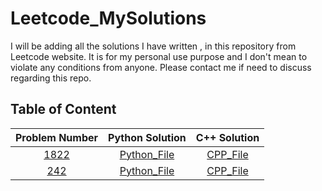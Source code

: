 # Leetcode_MySolutions
I will be adding all the solutions I have written , in this repository from Leetcode website. It is for my personal use purpose and I don't mean to violate any conditions from anyone. Please contact me if need to discuss regarding this repo. 

##  Table of Content

| Problem Number | Python Solution | C++ Solution	|
| :-------------:| :-------------: | :------------: |
| [1822](https://leetcode.com/problems/sign-of-the-product-of-an-array/)| [Python_File](1822_Sign_of_the_Product_of_an_Array/Python_Sol.py)|[CPP_File](1822_Sign_of_the_Product_of_an_Array/CPP_Sol.cpp) |         
| [242](https://leetcode.com/problems/valid-anagram/)| [Python_File](242_Valid_Anagram/Python_Sol.py)|[CPP_File](242_Valid_Anagram/CPP_Sol.cpp) |         